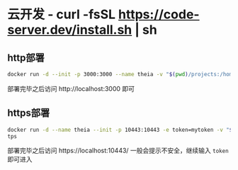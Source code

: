 # 云开发 - curl -fsSL https://code-server.dev/install.sh | sh

## http部署

```bash
docker run -d --init -p 3000:3000 --name theia -v "$(pwd)/projects:/home/project:cached" theiaide/theia-full
```

部署完毕之后访问 http://localhost:3000 即可


## https部署

```bash
docker run -d --name theia --init -p 10443:10443 -e token=mytoken -v "$(pwd)/projects:/home/project:cached" theiaide/theia-ht
tps
```

部署完毕之后访问 https://localhost:10443/ 一般会提示不安全，继续输入 `token` 即可进入